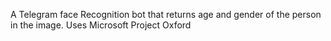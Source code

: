 A Telegram face Recognition bot that returns age and gender of the person in the image.
Uses Microsoft Project Oxford

